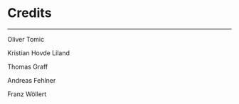 # Credits
---------

Oliver Tomic

Kristian Hovde Liland

Thomas Graff

Andreas Fehlner

Franz Wöllert
